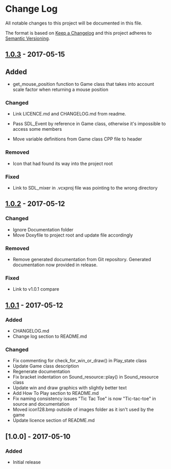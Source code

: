 # Change Log
All notable changes to this project will be documented in this file.

The format is based on [Keep a Changelog](http://keepachangelog.com/)
and this project adheres to [Semantic Versioning](http://semver.org/).

## [1.0.3] - 2017-05-15
## Added
- get_mouse_position function to Game class that takes into account scale
  factor when returning a mouse position

### Changed
- Link LICENCE.md and CHANGELOG.md from readme.

- Pass SDL_Event by reference in Game class, otherwise it's impossible to 
  access some members
- Move variable definitions from Game class CPP file to header

### Removed 
- Icon that had found its way into the project root

### Fixed
- Link to SDL_mixer in .vcxproj file was pointing to the wrong directory

## [1.0.2] - 2017-05-12
### Changed
- Ignore Documentation folder
- Move Doxyfile to project root and update file accordingly

### Removed 
- Remove generated documentation from Git repository. Generated documentation
  now provided in release.

### Fixed
- Link to v1.0.1 compare

## [1.0.1] - 2017-05-12
### Added
- CHANGELOG.md
- Change log section to README.md

### Changed
- Fix commenting for check_for_win_or_draw() in Play_state class
- Update Game class description
- Regenerate documentation
- Fix bracket indentation on Sound_resource::play() in Sound_resource class
- Update win and draw graphics with slightly better text
- Add How To Play section to README.md
- Fix naming consistency issues "Tic Tac Toe" is now "Tic-tac-toe" in source 
  and documentation
- Moved icon128.bmp outside of images folder as it isn't used by the game
- Update licence section of README.md

## [1.0.0] - 2017-05-10
### Added
- Initial release

[1.0.3]: https://github.com/chriskempson/cpp-tic-tac-toe/compare/v1.0.2...v1.0.3
[1.0.2]: https://github.com/chriskempson/cpp-tic-tac-toe/compare/v1.0.1...v1.0.2
[1.0.1]: https://github.com/chriskempson/cpp-tic-tac-toe/compare/v1.0.0...v1.0.1